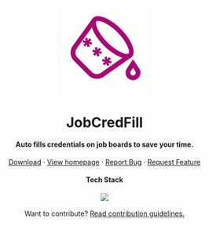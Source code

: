 <br/>

<p align="center">
  <img src="https://github.com/aditeyaS/JobCredFill/blob/main/public/icon.png" width="35%" />
  <h1 align="center">JobCredFill</h1>
  <h4 align="center">Auto fills credentials on job boards to save your time.</h4>
   <p align="center">
    <a href="https://chrome.google.com/webstore/detail/hpbelpbbnljoeogblanbfihebamhkfdc" self="_blank">Download</a>
    ·
    <a href="https://jobcredfill.onrender.com/">View homepage</a>
    ·
    <a href="https://github.com/aditeyaS/JobCredFill/issues/new">Report Bug</a>
    ·
    <a href="https://github.com/aditeyaS/JobCredFill/issues/new">Request Feature</a>
  </p>
  <div>
    <h4 align="center">Tech Stack</h4>
    <p align="center">
      <a href="https://skillicons.dev">
        <img src="https://skillicons.dev/icons?i=react,ts,js,npm,html" />
      </a>
    </p>
  </div>
  <p align="center">
    Want to contribute?
    <a href="https://github.com/aditeyaS/JobCredFill/blob/main/CONTRIBUTING.md">Read contribution guidelines.</a>
  </p>
</p>
